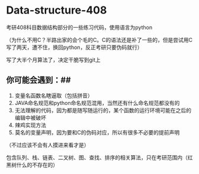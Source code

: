 # Data-structure-408
考研408科目数据结构部分的一些练习代码，使用语言为python

（为什么不用C？半路出家的会个毛的C。C的语法还是补了一些的，但是尝试用C写了两天，遭不住，换回python，反正考研只要伪码就行）

写了大半个月算法了，决定干脆写到git上

## 你可能会遇到：##
1. 变量名函数名瞎逼取（包括拼音）
2. JAVA命名规范和python命名规范混用，当然还有什么命名规范都没有的
3. 无法理解的代码，因为都是随写随运行的，某个函数的运行环境可能在之后的编辑中被破坏
4. 辣鸡实现方法
5. 莫名的变量声明，因为要和C的伪码对应，所以有很多不必要的提前声明

（不过应该不会有人摸进来看才是）


包含队列、栈、链表、二叉树、图、查找、排序的相关算法，只在考研范围内（红黑树什么的不存在的）
